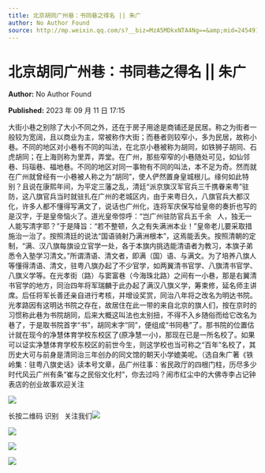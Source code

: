 ```yaml
---
title: 北京胡同广州巷：书同巷之得名 || 朱广
author: No Author Found
source: http://mp.weixin.qq.com/s?__biz=MzA5MDkxNTA4Ng==&amp;mid=2454914165&amp;idx=1&amp;sn=a3b66f0bf91888a81587cd2b72b2d497&amp;chksm=87a3cc14b0d44502e544c7f69c0817750cf871fdb33328ec2d5a83adb02ac0fe22bc0f05e8c8#rd
---
```


# 北京胡同广州巷：书同巷之得名 || 朱广

**Author:** No Author Found

**Published:** 2023 年 09 月 11 日 17:15

大街小巷之别除了大小不同之外，还在于房子用途是商铺还是民居。称之为街者一般较为宽阔，且以商业为主，常被称作大街；而巷者则较窄小，多为民居，故称小巷。不同的地区对小巷有不同的叫法，在北京小巷被称为胡同，如铁狮子胡同、石虎胡同；在上海则称为里弄，弄堂。在广州，那些窄窄的小巷随处可见，如仙邻巷、玛瑙巷、福地巷。不同的地区对同一事物有不同的叫法，本不足为奇。然而就在广州就曾经有一小巷被人称之为“胡同”，使人俨然置身皇城根儿。缘何如此特别？且说在康熙年间，为平定三藩之乱，清廷“派京旗汉军官兵三千携眷来粤”驻防，这八旗官兵当时就驻扎在广州的老城区内，由于来粤日久，八旗官兵大都汉化，许多人都不懂得写满文了，说话也广州化，连将军庆保写给皇帝的奏折也写的是汉字，于是皇帝恼火了。道光皇帝惊呼：“岂广州驻防官兵五千余   人，独无一人能写清字耶？”于是降旨：“若不整顿，久之有失满洲本业！”皇帝老儿要采取措施治一治了。按照清廷的说法“国语骑射乃满洲根本”，这焉能丢失。按照清朝的定制，“满、汉八旗每旗设立官学一处，各于本旗内挑选能清语者为教习，本旗子弟悉令入塾学习清文。”所谓清语、清文者，即满（国）语、与满文。为了培养八旗人等懂得清语、清文，驻粤八旗办起了不少官学，如两翼清书官学、八旗清书官学、八旗义学等。在光孝街（路）与窦富巷（今海珠北路）之间有一小巷，那是右翼清书官学的地方，同治四年将军瑞麟于此办起了满汉八旗义学，筹束修，延名师主讲席。后任将军长善还亲自进行考核，并增设奖赏，同治八年将之改名为明达书院。光孝路因有这明达书院之存在，故居住在此一带的来自北京的旗人们，按在京时的习惯称此巷为书院胡同，后来大概这叫法也太别扭，不得不入乡随俗而给它改名为巷了，于是取书院首字“书”，胡同末字“同”，便组成“书同巷”了。那书院的位置估计就在现今的净慧体育学校东校区了(原净慧一小)，那现在已是一所名校了。如果可以证实净慧体育学校东校区的前世今生，则这学校也当可称之“百年”名校了，其历史大可与前身是清同治三年创办的同文馆的朝天小学媲美呢。（选自朱广著《铁岭集：驻粤八旗史话》读本号文章，品广州往事：省民政厅的四根门柱，历尽多少时代风云广州有条“崔与之民俗文化村”，你去过吗？闹市红尘中的大佛寺李占记钟表店的创业故事欢迎关注

![](https://mmbiz.qpic.cn/mmbiz_jpg/PJWG74pLsMaqUCiaIrIiaY9dRiaS8TbbK58pcjkPNWhlWplkicQouA2aiaqyU0WGqic95Fofwgpmo4Z1z8wfsHWZwCGg/640)

长按二维码 识别   关注我们![](https://mmbiz.qpic.cn/mmbiz_jpg/PJWG74pLsMaqUCiaIrIiaY9dRiaS8TbbK58thWpy8N5bAu9H1pdyjUM6acTZfmTuT3nCHWNlzP2CrvjHwKFNDM7pg/640)

![](https://mmbiz.qpic.cn/mmbiz_gif/PJWG74pLsMYf2b50xFTbTsibmjv5gNVOxZegUj8mrKtpuzCpBAYnQw9duHfIcNnUzicicnGUSv4EWPSTRAPvV9g3w/640?wx_fmt=gif&wxfrom=5&wx_lazy=1)

![](https://mmbiz.qpic.cn/mmbiz_gif/fgnkxfGnnkS1Lbic0T0Bgibp0J1vhQJ7rCaUWCiccY1he4tZib7iaUCqhy7pzH0y3u4FVQN7whcwrajK9jicg3BgjF1Q/640?wx_fmt=gif&wxfrom=5&wx_lazy=1)

![](https://mmbiz.qpic.cn/mmbiz_jpg/PJWG74pLsMaozLudXOzRblBbJLge0Cicrs08tBnq19cGoN0iacXkFnwOiaiaricDicxGzQZsSSZJMHYB9G7FUAlqCzvw/640?wx_fmt=jpeg&wxfrom=5&wx_lazy=1&wx_co=1)
